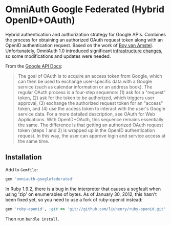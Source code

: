 # OmniAuth Google Federated (Hybrid OpenID+OAuth) #

Hybrid authentication and authorization strategy for Google APIs. Combines the process for obtaining an authorized OAuth request token along with an OpenID authentication request. Based on the work of [Boy van Amstel](http://blog.boyvanamstel.nl/2011/07/omniauth-strategy-for-google-openidoauth-hybrid-protocol-login/). Unfortunately, OmniAuth 1.0 introduced significant [infrastructure changes](https://github.com/intridea/omniauth/wiki/Upgrading-to-1.0), so some modifications and updates were needed.

From the [Google API Docs](http://code.google.com/apis/accounts/docs/OpenID.html):

> The goal of OAuth is to acquire an access token from Google, which can then be used to exchange user-specific data with a Google service (such as calendar information or an address book). The regular OAuth process is a four-step sequence: (1) ask for a "request" token, (2) ask for the token to be authorized, which triggers user approval, (3) exchange the authorized request token for an "access" token, and (4) use the access token to interact with the user's Google service data. For a more detailed description, see OAuth for Web Applications.
> With OpenID+OAuth, this sequence remains essentially the same. The difference is that getting an authorized OAuth request token (steps 1 and 2) is wrapped up in the OpenID authentication request. In this way, the user can approve login and service access at the same time.

## Installation ##
Add to `Gemfile`:

```ruby
gem 'omniauth-googlefederated'
```

In Ruby 1.9.2, there is a bug in the interpreter that causes a segfault when using 'zip' on enumerables of bytes. As of January 30, 2012, this hasn't been fixed yet, so you need to use a fork of ruby-openid instead:

```ruby
gem 'ruby-openid', :git => 'git://github.com/liuhenry/ruby-openid.git'
```
Then run `bundle install`.
